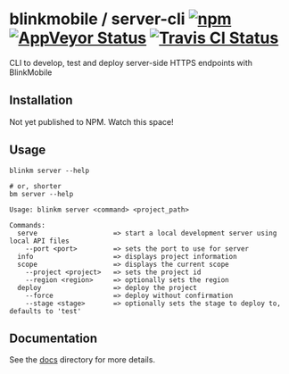 # blinkmobile / server-cli [![npm](https://img.shields.io/npm/v/@blinkmobile/server-cli.svg?maxAge=2592000)](https://www.npmjs.com/package/@blinkmobile/server-cli) [![AppVeyor Status](https://ci.appveyor.com/api/projects/status/github/blinkmobile/server-cli?branch=master&svg=true)](https://ci.appveyor.com/project/blinkmobile/server-cli) [![Travis CI Status](https://travis-ci.org/blinkmobile/server-cli.svg?branch=master)](https://travis-ci.org/blinkmobile/server-cli)

CLI to develop, test and deploy server-side HTTPS endpoints with BlinkMobile


## Installation

Not yet published to NPM. Watch this space!


## Usage

```
blinkm server --help

# or, shorter
bm server --help
```

```
Usage: blinkm server <command> <project_path>

Commands:
  serve                   => start a local development server using local API files
    --port <port>         => sets the port to use for server
  info                    => displays project information
  scope                   => displays the current scope
    --project <project>   => sets the project id
    --region <region>     => optionally sets the region
  deploy                  => deploy the project
    --force               => deploy without confirmation
    --stage <stage>       => optionally sets the stage to deploy to, defaults to 'test'
```


## Documentation

See the [docs](./docs) directory for more details.
